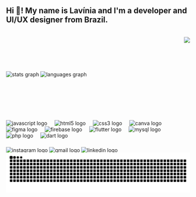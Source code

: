 <h2 align="left">Hi 👋! My name is Lavínia and I'm a developer and UI/UX designer from Brazil.</h2>

<br clear="both">

<div style="display: flex; align-items: center; justify-content: space-between; flex-wrap: wrap;">
  <!-- Bloco de Estatísticas -->
  <div>
    <img src="https://github-readme-stats.vercel.app/api?username=laviniadalbello&hide_title=false&hide_rank=false&show_icons=true&include_all_commits=true&count_private=true&disable_animations=false&theme=dracula&locale=en&hide_border=false" height="150" alt="stats graph" />
    <img src="https://github-readme-stats.vercel.app/api/top-langs?username=laviniadalbello&locale=en&hide_title=false&layout=compact&card_width=320&langs_count=5&theme=dracula&hide_border=false" height="150" alt="languages graph" />
  </div>

  <!-- Imagem do GIF -->
  <img src="https://media2.giphy.com/media/v1.Y2lkPTc5MGI3NjExMWoyM2Q5aWt5bWl3MjA5c3lhbjJyMmYwa2ZlajF2ZTI2N3B0aTlxeCZlcD12MV9pbnRlcm5hbF9naWZfYnlfaWQmY3Q9Zw/AFbwh4z6Pye5WdtOxI/giphy.gif" height="220" style="margin-bottom: -15px;" />
</div>

###

<div align="left">
  <img src="https://cdn.jsdelivr.net/gh/devicons/devicon/icons/javascript/javascript-original.svg" height="30" alt="javascript logo" />
  <img width="12" />
  <img src="https://cdn.jsdelivr.net/gh/devicons/devicon/icons/html5/html5-original.svg" height="30" alt="html5 logo" />
  <img width="12" />
  <img src="https://cdn.jsdelivr.net/gh/devicons/devicon/icons/css3/css3-original.svg" height="30" alt="css3 logo" />
  <img width="12" />
  <img src="https://cdn.jsdelivr.net/gh/devicons/devicon/icons/canva/canva-original.svg" height="30" alt="canva logo" />
  <img width="12" />
  <img src="https://cdn.jsdelivr.net/gh/devicons/devicon/icons/figma/figma-original.svg" height="30" alt="figma logo" />
  <img width="12" />
  <img src="https://cdn.jsdelivr.net/gh/devicons/devicon/icons/firebase/firebase-plain.svg" height="30" alt="firebase logo" />
  <img width="12" />
  <img src="https://cdn.jsdelivr.net/gh/devicons/devicon/icons/flutter/flutter-original.svg" height="30" alt="flutter logo" />
  <img width="12" />
  <img src="https://cdn.jsdelivr.net/gh/devicons/devicon/icons/mysql/mysql-original.svg" height="30" alt="mysql logo" />
  <img width="12" />
  <img src="https://cdn.jsdelivr.net/gh/devicons/devicon/icons/php/php-original.svg" height="30" alt="php logo" />
  <img width="12" />
  <img src="https://cdn.jsdelivr.net/gh/devicons/devicon/icons/dart/dart-original.svg" height="30" alt="dart logo" />
</div>

###

<div align="left">
  <a href="https://www.instagram.com/lavidalbello?igsh=dGpndWNsanRpNXFm" target="_blank">
    <img src="https://img.shields.io/static/v1?message=Instagram&logo=instagram&label=&color=E4405F&logoColor=white&labelColor=&style=for-the-badge" height="35" alt="instagram logo" />
  </a>
  <a href="laviniadalbelloesouza@gmail.com" target="_blank">
    <img src="https://img.shields.io/static/v1?message=Gmail&logo=gmail&label=&color=D14836&logoColor=white&labelColor=&style=for-the-badge" height="35" alt="gmail logo" />
  </a>
  <a href="https://www.linkedin.com/in/lavinia-dal-bello-638821270?utm_source=share&utm_campaign=share_via&utm_content=profile&utm_medium=android_app" target="_blank">
    <img src="https://img.shields.io/static/v1?message=LinkedIn&logo=linkedin&label=&color=0077B5&logoColor=white&labelColor=&style=for-the-badge" height="35" alt="linkedin logo" />
  </a>
</div>

###

<!-- Imagem da cobra logo abaixo dos ícones -->
<div style="margin-top:-25px" align="center">
  <img src="https://raw.githubusercontent.com/laviniadalbello/laviniadalbello/output/snake.svg" alt="Snake animation" />
</div>

